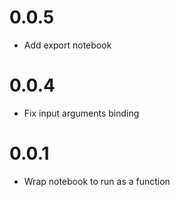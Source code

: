 0.0.5
=====
- Add export notebook

0.0.4
=====
- Fix input arguments binding

0.0.1
=====
- Wrap notebook to run as a function 


